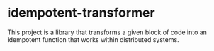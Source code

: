 # idempotent-transformer
This project is a library that transforms a given block of code into an idempotent function that works within distributed systems.
